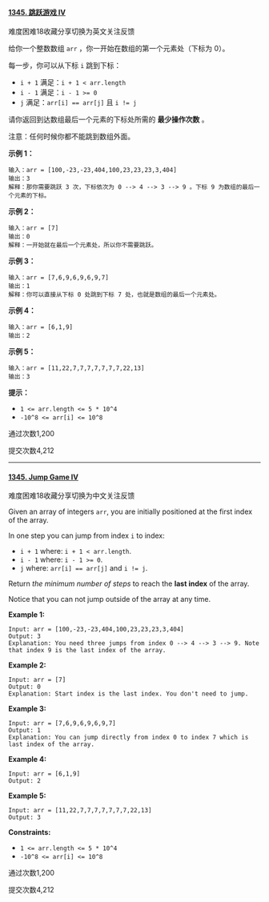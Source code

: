#### [1345. 跳跃游戏 IV](https://leetcode-cn.com/problems/jump-game-iv/)

难度困难18收藏分享切换为英文关注反馈

给你一个整数数组 `arr` ，你一开始在数组的第一个元素处（下标为 0）。

每一步，你可以从下标 `i` 跳到下标：

- `i + 1` 满足：`i + 1 < arr.length`
- `i - 1` 满足：`i - 1 >= 0`
- `j` 满足：`arr[i] == arr[j]` 且 `i != j`

请你返回到达数组最后一个元素的下标处所需的 **最少操作次数** 。

注意：任何时候你都不能跳到数组外面。

 

**示例 1：**

```
输入：arr = [100,-23,-23,404,100,23,23,23,3,404]
输出：3
解释：那你需要跳跃 3 次，下标依次为 0 --> 4 --> 3 --> 9 。下标 9 为数组的最后一个元素的下标。
```

**示例 2：**

```
输入：arr = [7]
输出：0
解释：一开始就在最后一个元素处，所以你不需要跳跃。
```

**示例 3：**

```
输入：arr = [7,6,9,6,9,6,9,7]
输出：1
解释：你可以直接从下标 0 处跳到下标 7 处，也就是数组的最后一个元素处。
```

**示例 4：**

```
输入：arr = [6,1,9]
输出：2
```

**示例 5：**

```
输入：arr = [11,22,7,7,7,7,7,7,7,22,13]
输出：3
```

 

**提示：**

- `1 <= arr.length <= 5 * 10^4`
- `-10^8 <= arr[i] <= 10^8`

通过次数1,200

提交次数4,212

---

#### [1345. Jump Game IV](https://leetcode-cn.com/problems/jump-game-iv/)

难度困难18收藏分享切换为中文关注反馈

Given an array of integers `arr`, you are initially positioned at the first index of the array.

In one step you can jump from index `i` to index:

- `i + 1` where: `i + 1 < arr.length`.
- `i - 1` where: `i - 1 >= 0`.
- `j` where: `arr[i] == arr[j]` and `i != j`.

Return *the minimum number of steps* to reach the **last index** of the array.

Notice that you can not jump outside of the array at any time.

 

**Example 1:**

```
Input: arr = [100,-23,-23,404,100,23,23,23,3,404]
Output: 3
Explanation: You need three jumps from index 0 --> 4 --> 3 --> 9. Note that index 9 is the last index of the array.
```

**Example 2:**

```
Input: arr = [7]
Output: 0
Explanation: Start index is the last index. You don't need to jump.
```

**Example 3:**

```
Input: arr = [7,6,9,6,9,6,9,7]
Output: 1
Explanation: You can jump directly from index 0 to index 7 which is last index of the array.
```

**Example 4:**

```
Input: arr = [6,1,9]
Output: 2
```

**Example 5:**

```
Input: arr = [11,22,7,7,7,7,7,7,7,22,13]
Output: 3
```

 

**Constraints:**

- `1 <= arr.length <= 5 * 10^4`
- `-10^8 <= arr[i] <= 10^8`

通过次数1,200

提交次数4,212
